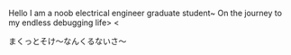 Hello I am a noob electrical engineer graduate student~ On the journey to my endless debugging life> <

まくっとそけ～なんくるないさ～

